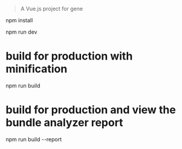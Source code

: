> A Vue.js project for gene

npm install

npm run dev

# build for production with minification
npm run build

# build for production and view the bundle analyzer report
npm run build --report
```

